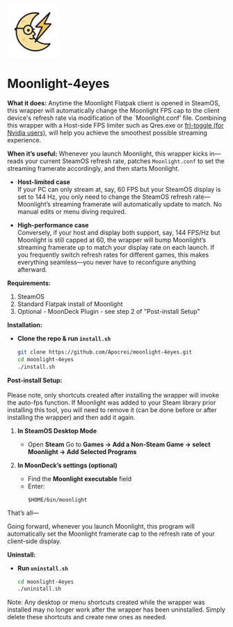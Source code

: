 <!-- badge-style for a small logo -->
<p align="left">
  <img src="images/moonlight-4eyes.png" alt="Moonlight Wrapper logo" width="120"/>
</p>


# Moonlight-4eyes 

**What it does:**
Anytime the Moonlight Flatpak client is opened in SteamOS, this wrapper will automatically change the Moonlight FPS cap to the client device's refresh rate via modification of the `Moonlight.conf' file. Combining this wrapper with a Host-side FPS limiter such as Qres.exe or [frl-toggle (for Nvidia users)](https://github.com/FrogTheFrog/frl-toggle), will help you achieve the smoothest possible streaming experience. 

**When it’s useful:**
Whenever you launch Moonlight, this wrapper kicks in—reads your current SteamOS refresh rate, patches `Moonlight.conf` to set the streaming framerate accordingly, and then starts Moonlight.

- **Host-limited case**  
  If your PC can only stream at, say, 60 FPS but your SteamOS display is set to 144 Hz, you only need to change the SteamOS refresh rate—Moonlight’s streaming framerate will automatically update to match. No manual edits or menu diving required.

- **High-performance case**  
  Conversely, if your host and display both support, say, 144 FPS/Hz but Moonlight is still capped at 60, the wrapper will bump Moonlight’s streaming framerate up to match your display rate on each launch. If you frequently switch refresh rates for different games, this makes everything seamless—you never have to reconfigure anything afterward.  


**Requirements:**
1. SteamOS
2. Standard Flatpak install of Moonlight
3. Optional - MoonDeck Plugin - see step 2 of "Post-install Setup"

**Installation:**

- **Clone the repo & run `install.sh`**  
  ```bash
  git clone https://github.com/Apocrei/moonlight-4eyes.git
  cd moonlight-4eyes
  ./install.sh

**Post-install Setup:**
</br></br>Please note, only shortcuts created after installing the wrapper will invoke the auto-fps function. If Moonlight was added to your Steam library prior installing this tool, you will need to remove it (can be done before or after installing the wrapper) and then add it again. 

1. **In SteamOS Desktop Mode**
   - Open **Steam** Go to **Games → Add a Non-Steam Game → select Moonlight → Add Selected Programs**  

3. **In MoonDeck’s settings (optional)**  
   - Find the **Moonlight executable** field  
   - Enter:  
     ```
     $HOME/bin/moonlight
     ```

That’s all—

Going forward, whenever you launch Moonlight, this program will automatically set the Moonlight framerate cap to the refresh rate of your client-side display. 


**Uninstall:**

- **Run `uninstall.sh`**  
  ```bash
  cd moonlight-4eyes
  ./uninstall.sh

Note: Any desktop or menu shortcuts created while the wrapper was installed may no longer work after the wrapper has been uninstalled. Simply delete these shortcuts and create new ones as needed.

